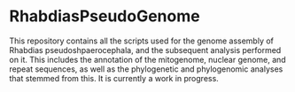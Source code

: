 # RhabdiasPseudoGenome

This repository contains all the scripts used for the genome assembly of Rhabdias pseudoshpaerocephala, and the subsequent analysis performed on it. This includes the annotation of the mitogenome, nuclear genome, and repeat sequences, as well as the phylogenetic and phylogenomic analyses that stemmed from this.
It is currently a work in progress.
